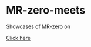 # MR-zero-meets
Showcases of MR-zero on

[Click here](https://raw.githack.com/SWeinmueller/MR-zero-meets/refs/heads/main/index.html)
